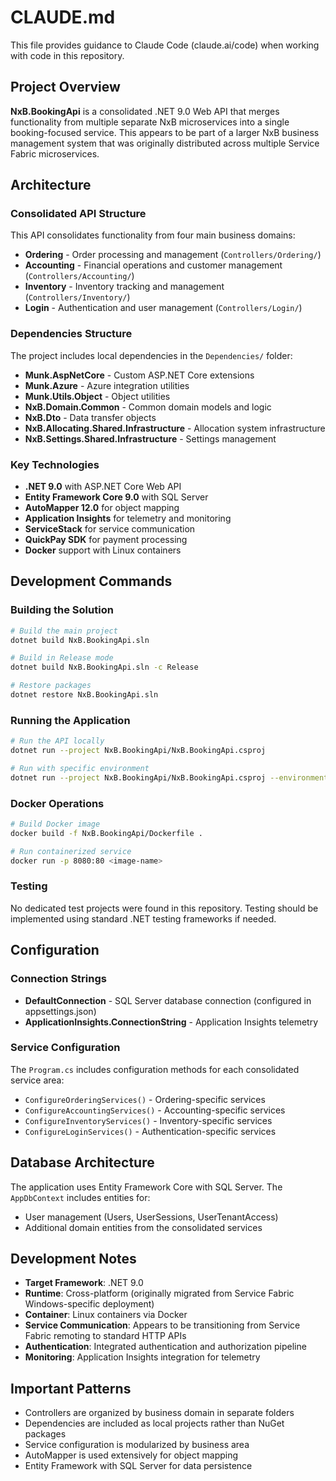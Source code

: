 # CLAUDE.md

This file provides guidance to Claude Code (claude.ai/code) when working with code in this repository.

## Project Overview

**NxB.BookingApi** is a consolidated .NET 9.0 Web API that merges functionality from multiple separate NxB microservices into a single booking-focused service. This appears to be part of a larger NxB business management system that was originally distributed across multiple Service Fabric microservices.

## Architecture

### Consolidated API Structure
This API consolidates functionality from four main business domains:
- **Ordering** - Order processing and management (`Controllers/Ordering/`)
- **Accounting** - Financial operations and customer management (`Controllers/Accounting/`)
- **Inventory** - Inventory tracking and management (`Controllers/Inventory/`)
- **Login** - Authentication and user management (`Controllers/Login/`)

### Dependencies Structure
The project includes local dependencies in the `Dependencies/` folder:
- **Munk.AspNetCore** - Custom ASP.NET Core extensions
- **Munk.Azure** - Azure integration utilities
- **Munk.Utils.Object** - Object utilities
- **NxB.Domain.Common** - Common domain models and logic
- **NxB.Dto** - Data transfer objects
- **NxB.Allocating.Shared.Infrastructure** - Allocation system infrastructure
- **NxB.Settings.Shared.Infrastructure** - Settings management

### Key Technologies
- **.NET 9.0** with ASP.NET Core Web API
- **Entity Framework Core 9.0** with SQL Server
- **AutoMapper 12.0** for object mapping
- **Application Insights** for telemetry and monitoring
- **ServiceStack** for service communication
- **QuickPay SDK** for payment processing
- **Docker** support with Linux containers

## Development Commands

### Building the Solution
```bash
# Build the main project
dotnet build NxB.BookingApi.sln

# Build in Release mode
dotnet build NxB.BookingApi.sln -c Release

# Restore packages
dotnet restore NxB.BookingApi.sln
```

### Running the Application
```bash
# Run the API locally
dotnet run --project NxB.BookingApi/NxB.BookingApi.csproj

# Run with specific environment
dotnet run --project NxB.BookingApi/NxB.BookingApi.csproj --environment Development
```

### Docker Operations
```bash
# Build Docker image
docker build -f NxB.BookingApi/Dockerfile .

# Run containerized service
docker run -p 8080:80 <image-name>
```

### Testing
No dedicated test projects were found in this repository. Testing should be implemented using standard .NET testing frameworks if needed.

## Configuration

### Connection Strings
- **DefaultConnection** - SQL Server database connection (configured in appsettings.json)
- **ApplicationInsights.ConnectionString** - Application Insights telemetry

### Service Configuration
The `Program.cs` includes configuration methods for each consolidated service area:
- `ConfigureOrderingServices()` - Ordering-specific services
- `ConfigureAccountingServices()` - Accounting-specific services
- `ConfigureInventoryServices()` - Inventory-specific services
- `ConfigureLoginServices()` - Authentication-specific services

## Database Architecture

The application uses Entity Framework Core with SQL Server. The `AppDbContext` includes entities for:
- User management (Users, UserSessions, UserTenantAccess)
- Additional domain entities from the consolidated services

## Development Notes

- **Target Framework**: .NET 9.0
- **Runtime**: Cross-platform (originally migrated from Service Fabric Windows-specific deployment)
- **Container**: Linux containers via Docker
- **Service Communication**: Appears to be transitioning from Service Fabric remoting to standard HTTP APIs
- **Authentication**: Integrated authentication and authorization pipeline
- **Monitoring**: Application Insights integration for telemetry

## Important Patterns

- Controllers are organized by business domain in separate folders
- Dependencies are included as local projects rather than NuGet packages
- Service configuration is modularized by business area
- AutoMapper is used extensively for object mapping
- Entity Framework with SQL Server for data persistence